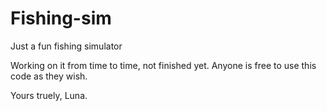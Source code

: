 # Fishing-sim
Just a fun fishing simulator

Working on it from time to time, not finished yet.
Anyone is free to use this code as they wish.

Yours truely, Luna.
